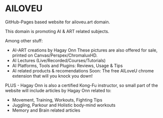 # AILOVEU
GitHub-Pages based website for ailoveu.art domain.

This domain is promoting AI & ART related subjects.

Among other stuff:
 * AI-ART creations by Hagay Onn
   These pictures are also offered for sale, printed on Canvas/Perspex/ChromaluxHD.
 * AI Lectures (Live/Recorded/Courses/Tutorials)
 * AI Platforms, Tools and Plugins: Reviews, Usage & Tips
 * AI related products & recomendations
Soon: The free AILoveU chrome extension that will you knock you down!

PLUS - Hagay Onn is also a certified Kong-Fu instructor,
so  small part of the website will include articles by Hagay Onn related to:
 - Movement, Training, Workouts, Fighting Tips
 - Juggling, Parkour and Holistic body-mind workouts
 - Memory and Brain related articles
